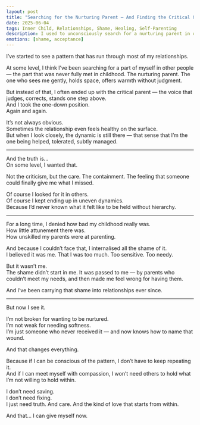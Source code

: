 ```yaml
---
layout: post
title: "Searching for the Nurturing Parent — And Finding the Critical One"
date: 2025-06-04
tags: Inner Child, Relationships, Shame, Healing, Self-Parenting
description: I used to unconsciously search for a nurturing parent in others — and often found the critical one instead. Now I see the pattern clearly, and I’m learning to meet myself with the compassion I was never given.
emotions: [shame, acceptance]
---
```


I’ve started to see a pattern that has run through most of my relationships.

At some level, I think I’ve been searching for a part of myself in other people — the part that was never fully met in childhood. The nurturing parent. The one who sees me gently, holds space, offers warmth without judgment.

But instead of that, I often ended up with the critical parent — the voice that judges, corrects, stands one step above.  
And I took the one-down position.  
Again and again.

It’s not always obvious.  
Sometimes the relationship even feels healthy on the surface.  
But when I look closely, the dynamic is still there — that sense that I’m the one being helped, tolerated, subtly managed.

---

And the truth is...  
On some level, I wanted that.

Not the criticism, but the care. The containment. The feeling that someone could finally give me what I missed.

Of course I looked for it in others.  
Of course I kept ending up in uneven dynamics.  
Because I’d never known what it felt like to be held without hierarchy.

---

For a long time, I denied how bad my childhood really was.  
How little attunement there was.  
How unskilled my parents were at parenting.

And because I couldn’t face that, I internalised all the shame of it.  
I believed it was me. That I was too much. Too sensitive. Too needy.

But it wasn’t me.  
The shame didn’t start in me. It was passed to me — by parents who couldn’t meet my needs, and then made me feel wrong for having them.

And I’ve been carrying that shame into relationships ever since.

---

But now I see it.

I’m not broken for wanting to be nurtured.  
I’m not weak for needing softness.  
I’m just someone who never received it — and now knows how to name that wound.

And that changes everything.

Because if I can be conscious of the pattern, I don’t have to keep repeating it.  
And if I can meet myself with compassion, I won’t need others to hold what I’m not willing to hold within.

I don’t need saving.  
I don’t need fixing.  
I just need truth. And care. And the kind of love that starts from within.

And that… I can give myself now.
